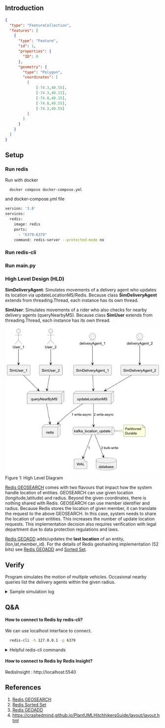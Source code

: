 Introduction
------------

```geojson
{
  "type": "FeatureCollection",
  "features": [
    {
      "type": "Feature",
      "id": 1,
      "properties": {
        "ID": 0
      },
      "geometry": {
        "type": "Polygon",
        "coordinates": [
          [
              [-74.3,40.55],
              [-74.3,40.15],
              [-74.8,40.15],
              [-74.8,40.55],
              [-74.3,40.55]
          ]
        ]
      }
    }
  ]
}
```

## Setup


### Run redis

Run with docker
```bash
  docker compose docker-compose.yml
```
and docker-compose.yml file
```bash
version: '3.8'
services:
  redis:
    image: redis
    ports:
      - "6379:6379"
    command: redis-server --protected-mode no
```


### Run redis-cli

### Run main.py

### High Level Design (HLD)

**SimDeliveryAgent**: Simulates movements of a delivery agent who updates its location via updateLocationMS/Redis. 
Because class **SimDeliveryAgent** extends from threading.Thread, each instance has its own thread. 

**SimUser**: Simulates movements of a rider who also checks for nearby delivery agents (queryNearbyMS). 
Because class **SimUser** extends from threading.Thread, each instance has its own thread. 

![](./docs/HLD-1.png)
Figure 1: High Level Diagram

[Redis GEOSEARCH](https://redis.io/docs/latest/commands/geosearch/) comes with two flavours that impact how the system handle location of entities.
GEOSEARCH can use given location (longitude,latitude) and radius. Beyond the given coordinates, there is nothing shared with Redis. 
GEOSEARCH can use member identifier and radius. Because Redis stores the location of given member, it can translate the request to the above GEOSEARCH. 
In this case, system needs to share the location of user entities. This increases the number of update location requests. 
This implementation decision also requires verification with legal department due to data protection regulations and laws.

[Redis GEOADD](https://redis.io/docs/latest/commands/geoadd/) adds/updates the **last location** of an entity, (lon,lat,member_id). 
For the details of Redis geohashing implementation (52 bits) see [Redis GEOADD](https://redis.io/docs/latest/commands/geoadd/) 
and [Sorted Set](https://redis.io/docs/latest/develop/data-types/sorted-sets/).

## Verify

Program simulates the motion of multiple vehicles.
Occasional nearby queries list the delivery agents within the given radius.

<details>
<summary>Sample simulation log</summary>
[23:50:52] Step 3 of deliveryAgent-0 → Pos=(37.78775,-122.40731) 
<br>[23:50:52] Step 3 of deliveryAgent-1 → Pos=(37.78848,-122.40757) 
<br>[23:50:52] Step 3 of deliveryAgent-2 → Pos=(37.78757,-122.40685) 
<br>[23:51:02] Step 2 of user-0 → Pos=(37.78790,-122.40742,447.46) Nearby=[b'deliveryAgent-0', b'deliveryAgent-2', b'deliveryAgent-1']
<br>[23:51:02] Step 2 of user-1 → Pos=(37.78792,-122.40750,64.63) Nearby=[b'deliveryAgent-0', b'deliveryAgent-1']
<br>[23:51:02] Step 4 of deliveryAgent-1 → Pos=(37.78858,-122.40737) 
<br>[23:51:02] Step 4 of deliveryAgent-2 → Pos=(37.78750,-122.40680) 
<br>[23:51:02] Step 4 of deliveryAgent-0 → Pos=(37.78762,-122.40756) 
<br>[23:51:12] Step 5 of deliveryAgent-2 → Pos=(37.78769,-122.40678) 
<br>[23:51:12] Step 5 of deliveryAgent-1 → Pos=(37.78851,-122.40748) 
<br>[23:51:12] Step 5 of deliveryAgent-0 → Pos=(37.78773,-122.40749)
</details>


## Q&A

#### How to connect to Redis by redis-cli?

We can use localhost interface to connect.

```bash
  redis-cli -h 127.0.0.1 -p 6379
```

<details>
<summary>Helpful redis-cli commands</summary>
<verbatim>
> KEYS d* <br>
> ZRANGE drivers 0 -1 <br>
> GEOPOS drivers deliveryAgent-0 <br>
> GEOPOS drivers deliveryAgent-1 <br>
> GEOPOS drivers deliveryAgent-2 <br>
> GEOHASH drivers deliveryAgent-0 <br>
> GEOHASH drivers deliveryAgent-1 <br>
> GEOHASH drivers deliveryAgent-2 <br>
> GEOSEARCH drivers FROM LONLAT -122.4 37.8 BYRADIUS 5000 M
<br>> GEOSEARCH drivers FROM LONLAT -122.4 37.8 BYRADIUS 5000 M WITHDIST WITHHASH WITHCOORD
<br>> GEOSEARCH drivers FROMMEMBER User-1 BYRADIUS 5000 M WITHDIST WITHHASH WITHCOORD
</verbatim>
</details>

#### How to connect to Redis by Redis Insight?

RedisInsight : http://localhost:5540

References
----------
1. [Redis GEOSEARCH](https://redis.io/docs/latest/commands/geosearch/)
1. [Redis Sorted Set](https://redis.io/docs/latest/develop/data-types/sorted-sets/)
1. [Redis GEOADD](https://redis.io/docs/latest/commands/geoadd/)
1. https://crashedmind.github.io/PlantUMLHitchhikersGuide/layout/layout.html
